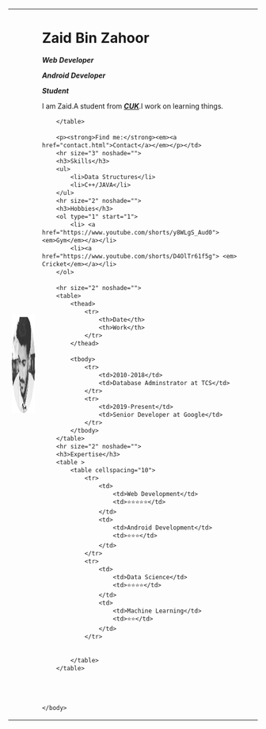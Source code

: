 <!DOCTYPE html>
<html lang="eng">
    <head>
        <meta charset="UTF-8">
        <title>My Website</title>
    </head>
    <body>
        <table cellspacing="20">
            <td><img src="Images/Zaidimg-modified.png" height="200"></td>
            <td><h1>Zaid Bin Zahoor</h1>
                <p><em><strong>Web Developer</strong></em></p>
                <p><em><strong>Android Developer</strong></em></p>
                <p><em><strong>Student</strong></em></p>
                <p>I am Zaid.A student from <a href="https://www.cukashmir.ac.in/"><em><strong>CUK</strong></em></a>.I work on learning things.</p>
                
        </table>
        
        <p><strong>Find me:</strong><em><a href="contact.html">Contact</a></em></p></td>
        <hr size="3" noshade="">
        <h3>Skills</h3>
        <ul>
            <li>Data Structures</li>
            <li>C++/JAVA</li>
        </ul>
        <hr size="2" noshade="">
        <h3>Hobbies</h3>
        <ol type="1" start="1">
            <li> <a href="https://www.youtube.com/shorts/y8WLgS_Aud0"><em>Gym</em></a></li>
            <li><a href="https://www.youtube.com/shorts/D4OlTr61f5g"> <em> Cricket</em></a></li>
        </ol>

        <hr size="2" noshade="">
        <table>
            <thead>
                <tr>
                    <th>Date</th>
                    <th>Work</th>
                </tr>
            </thead>

            <tbody>
                <tr>
                    <td>2010-2018</td>
                    <td>Database Adminstrator at TCS</td>
                </tr>
                <tr>
                    <td>2019-Present</td>
                    <td>Senior Developer at Google</td>
                </tr>
            </tbody>
        </table>
        <hr size="2" noshade="">
        <h3>Expertise</h3>
        <table >
            <table cellspacing="10">
                <tr>
                    <td>
                        <td>Web Development</td>
                        <td>⭐⭐⭐⭐⭐</td>
                    </td>
                    <td>
                        <td>Android Development</td>
                        <td>⭐⭐⭐</td>
                    </td>
                </tr>
                <tr>
                    <td>
                        <td>Data Science</td>
                        <td>⭐⭐⭐⭐</td>
                    </td>
                    <td>
                        <td>Machine Learning</td>
                        <td>⭐⭐</td>
                    </td>
                </tr>
                
                
            </table>    
        </table>

        
        
        
    </body>






</html>
